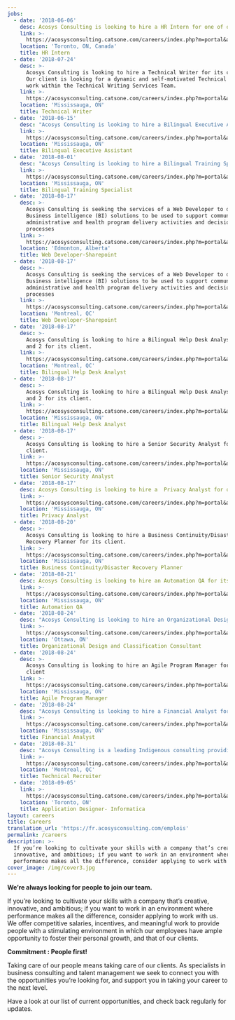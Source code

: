```yaml
---
jobs:
  - date: '2018-06-06'
    desc: Acosys Consulting is looking to hire a HR Intern for one of our clients.
    link: >-
      https://acosysconsulting.catsone.com/careers/index.php?m=portal&a=details&jobOrderID=11019379
    location: 'Toronto, ON, Canada'
    title: HR Intern
  - date: '2018-07-24'
    desc: >-
      Acosys Consulting is looking to hire a Technical Writer for its client.
      Our client is looking for a dynamic and self-motivated Technical Writer to
      work within the Technical Writing Services Team.
    link: >-
      https://acosysconsulting.catsone.com/careers/index.php?m=portal&a=details&jobOrderID=11201057
    location: 'Mississauga, ON'
    title: Technical Writer
  - date: '2018-06-15'
    desc: "Acosys Consulting is looking to hire a Bilingual Executive Assistant for its client:\r\n\nOur client is actively looking for an Executive Assistant (Bilingual in French and English) to provide administrative support to their Executive Team."
    link: >-
      https://acosysconsulting.catsone.com/careers/index.php?m=portal&a=details&jobOrderID=11059310
    location: 'Mississauga, ON'
    title: Bilingual Executive Assistant
  - date: '2018-08-01'
    desc: "Acosys Consulting is looking to hire a Bilingual Training Specialist for its client\r\n\n\r\n\nThe primary role of this position is to design, develop, and deliver a bilingual Training program for super users in support of the client’s Project implementation. The incumbent will apply adult learning and instructional design principles to create a train-the-trainer program that covers all functions of client’s claims adjudication systems. This dynamic individual will deliver the program in English and French to external and internal super users, in class and online, all while ensuring quality."
    link: >-
      https://acosysconsulting.catsone.com/careers/index.php?m=portal&a=details&jobOrderID=11176952
    location: 'Mississauga, ON'
    title: Bilingual Training Specialist
  - date: '2018-08-17'
    desc: >-
      Acosys Consulting is seeking the services of a Web Developer to develop
      Business intelligence (BI) solutions to be used to support community,
      administrative and health program delivery activities and decision making
      processes
    link: >-
      https://acosysconsulting.catsone.com/careers/index.php?m=portal&a=details&jobOrderID=11278241
    location: 'Edmonton, Alberta'
    title: Web Developer-Sharepoint
  - date: '2018-08-17'
    desc: >-
      Acosys Consulting is seeking the services of a Web Developer to develop
      Business intelligence (BI) solutions to be used to support community,
      administrative and health program delivery activities and decision making
      processes
    link: >-
      https://acosysconsulting.catsone.com/careers/index.php?m=portal&a=details&jobOrderID=11278217
    location: 'Montreal, QC'
    title: Web Developer-Sharepoint
  - date: '2018-08-17'
    desc: >-
      Acosys Consulting is looking to hire a Bilingual Help Desk Analyst-Level 1
      and 2 for its client.
    link: >-
      https://acosysconsulting.catsone.com/careers/index.php?m=portal&a=details&jobOrderID=11278187
    location: 'Montreal, QC'
    title: Bilingual Help Desk Analyst
  - date: '2018-08-17'
    desc: >-
      Acosys Consulting is looking to hire a Bilingual Help Desk Analyst-Level 1
      and 2 for its client.
    link: >-
      https://acosysconsulting.catsone.com/careers/index.php?m=portal&a=details&jobOrderID=11278187
    location: 'Mississauga, ON'
    title: Bilingual Help Desk Analyst
  - date: '2018-08-17'
    desc: >-
      Acosys Consulting is looking to hire a Senior Security Analyst for its
      client.
    link: >-
      https://acosysconsulting.catsone.com/careers/index.php?m=portal&a=details&jobOrderID=11127545
    location: 'Mississauga, ON'
    title: Senior Security Analyst
  - date: '2018-08-17'
    desc: Acosys Consulting is looking to hire a  Privacy Analyst for our client
    link: >-
      https://acosysconsulting.catsone.com/careers/index.php?m=portal&a=details&jobOrderID=11278322
    location: 'Mississauga, ON'
    title: Privacy Analyst
  - date: '2018-08-20'
    desc: >-
      Acosys Consulting is looking to hire a Business Continuity/Disaster
      Recovery Planner for its client.
    link: >-
      https://acosysconsulting.catsone.com/careers/index.php?m=portal&a=details&jobOrderID=11287184
    location: 'Mississauga, ON'
    title: Business Continuity/Disaster Recovery Planner
  - date: '2018-08-21'
    desc: Acosys Consulting is looking to hire an Automation QA for its client.
    link: >-
      https://acosysconsulting.catsone.com/careers/index.php?m=portal&a=details&jobOrderID=11290016
    location: 'Mississauga, ON'
    title: Automation QA
  - date: '2018-08-24'
    desc: "Acosys Consulting is looking to hire an Organizational Design and Classification Consultant for its client\r\n\n\rOur Client is seeking the services of Organizational Design and Classification consultants on a part-time basis (2-3 days per week) for up to 5 years.  The proposed resources would need to provide services onsite."
    link: >-
      https://acosysconsulting.catsone.com/careers/index.php?m=portal&a=details&jobOrderID=11297732
    location: 'Ottawa, ON'
    title: Organizational Design and Classification Consultant
  - date: '2018-08-24'
    desc: >-
      Acosys Consulting is looking to hire an Agile Program Manager for its
      client
    link: >-
      https://acosysconsulting.catsone.com/careers/index.php?m=portal&a=details&jobOrderID=11298734
    location: 'Mississauga, ON'
    title: Agile Program Manager
  - date: '2018-08-24'
    desc: "Acosys Consulting is looking to hire a Financial Analyst for its client\r\n\n\rOur client seeks to hire an IT Financial Analyst who will be responsible for the budgeting, forecasting and analyzing of data to support the IS forecasting and budgeting process. Overall responsibilities include financial reporting, KPI reporting, preparation of all financial data for the Executive Steering Committee packages, reporting on project expenditures and analyzing trends.  Creation of reporting tools to assist in ongoing analysis and dissemination of information will be required.  This role will work closely with Finance department acting as a liaison between IS and Finance."
    link: >-
      https://acosysconsulting.catsone.com/careers/index.php?m=portal&a=details&jobOrderID=11298899
    location: 'Mississauga, ON'
    title: Financial Analyst
  - date: '2018-08-31'
    desc: "Acosys Consulting is a leading Indigenous consulting providing professional consulting services firm in Information Technology, Human Resources and Aboriginal Policy Development.\r\n\n\r\n\nAcosys is seeking a Technical Talent Recruiter to work in our office in Montreal. The selected candidate’s primary function will be to complete the entire recruitment process, both for our professional and technical positions."
    link: >-
      https://acosysconsulting.catsone.com/careers/index.php?m=portal&a=details&jobOrderID=11318516
    location: 'Montreal, QC'
    title: Technical Recruiter
  - date: '2018-09-05'
    link: >-
      https://acosysconsulting.catsone.com/careers/index.php?m=portal&a=details&jobOrderID=11330603
    location: 'Toronto, ON'
    title: Application Designer- Informatica
layout: careers
title: Careers
translation_url: 'https://fr.acosysconsulting.com/emplois'
permalink: /careers
description: >-
  If you’re looking to cultivate your skills with a company that’s creative,
  innovative, and ambitious; if you want to work in an environment where
  performance makes all the difference, consider applying to work with us.
cover_image: /img/cover3.jpg
---
```


**We’re always looking for people to join our team.**

If you’re looking to cultivate your skills with a company that’s creative, innovative, and ambitious; if
you want to work in an environment where performance makes all the difference, consider applying to
work with us. We offer competitive salaries, incentives, and meaningful work to provide people with a
stimulating environment in which our employees have ample opportunity to foster their personal growth, and that of our clients.

**Commitment : People first!**

Taking care of our people means taking care of our clients. As specialists in business consulting and
talent management we seek to connect you with the opportunities you’re looking for, and support you
in taking your career to the next level.

Have a look at our list of current opportunities, and check back regularly for updates.
